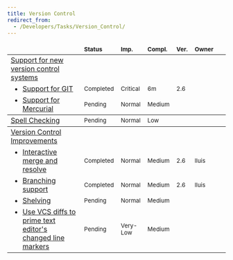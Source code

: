 ```yaml
---
title: Version Control
redirect_from:
  - /Developers/Tasks/Version_Control/
---
```


<table class="task-list" width="100%">
    <thead>
        <tr>
            <td style="padding-left: 0pt;" width="50%">  </td>
            <td valign="bottom"><span style="font-size: smaller;"><strong>Status</strong></span></td>
            <td valign="bottom"><span style="font-size: smaller;"><strong>Imp.</strong></span></td>
            <td valign="bottom"><strong><span style="font-size: smaller;">Compl.</span></strong></td>
            <td valign="bottom"><span style="font-size: smaller;"><strong>Ver.</strong></span></td>
            <td valign="bottom"><span style="font-size: smaller;"><strong>Owner</strong></span></td>
            <td valign="bottom">&nbsp;</td>
        </tr>
    </thead>
    <tbody>
        <tr>
            <td><a rel="custom nofollow" href="/archived/developers/tasks/version-control/support-for-new-version-control-systems/">Support for new version control systems</a></td>
            <td>&nbsp;</td>
            <td>&nbsp;</td>
            <td>&nbsp;</td>
            <td>&nbsp;</td>
            <td>&nbsp;</td>
            <td>&nbsp;</td>
        </tr>
        <tr>
            <td><ul style="margin: 0pt;"> <li><a rel="custom nofollow" href="/archived/developers/tasks/version-control/support-for-new-version-control-systems/">Support for GIT</a></li> </ul> </td>
            <td class="task-status-Completed"><span style="font-size: smaller;">Completed</span></td>
            <td class="task-importance-Critical"><span style="font-size: smaller;">Critical</span></td>
            <td class="task-complexity-6m"><span style="font-size: smaller;">6m</span></td>
            <td><span style="font-size: smaller;">2.6</span></td>
            <td><span style="font-size: smaller;"></span></td>
            <td></td>
        </tr>
        <tr>
            <td><ul style="margin: 0pt;"> <li><a rel="custom nofollow" href="/archived/developers/tasks/version-control/support-for-new-version-control-systems/">Support for Mercurial</a></li> </ul> </td>
            <td class="task-status-Pending"><span style="font-size: smaller;">Pending</span></td>
            <td class="task-importance-Normal"><span style="font-size: smaller;">Normal</span></td>
            <td class="task-complexity-Medium"><span style="font-size: smaller;">Medium</span></td>
            <td><span style="font-size: smaller;"></span></td>
            <td><span style="font-size: smaller;"></span></td>
            <td></td>
        </tr>
    </tbody>
    <tbody>
        <tr>
            <td><a id="_task_a_VC.SpellChecking"></a><a rel="custom nofollow" href="/archived/developers/tasks/version-control/spell-checking/">Spell Checking</a></td>
            <td class="task-status-Pending"><span style="font-size: smaller;">Pending</span></td>
            <td class="task-importance-Normal"><span style="font-size: smaller;">Normal</span></td>
            <td class="task-complexity-Low"><span style="font-size: smaller;">Low</span></td>
            <td><span style="font-size: smaller;"></span></td>
            <td><span style="font-size: smaller;"></span></td>
            <td></td>
        </tr>
    </tbody>
    <tbody>
        <tr> <td><a rel="custom nofollow" href="/archived/developers/tasks/version-control/version-control-improvements/">Version Control Improvements</a></td> <td>&nbsp;</td> <td>&nbsp;</td> <td>&nbsp;</td> <td>&nbsp;</td> <td>&nbsp;</td> <td>&nbsp;</td> </tr>
        <tr>
            <td><ul style="margin: 0pt;"> <li><a rel="custom nofollow" href="/archived/developers/tasks/version-control/version-control-improvements/">Interactive merge and resolve</a></li> </ul> </td>
            <td class="task-status-Completed"><span style="font-size: smaller;">Completed</span></td>
            <td class="task-importance-Normal"><span style="font-size: smaller;">Normal</span></td>
            <td class="task-complexity-Medium"><span style="font-size: smaller;">Medium</span></td>
            <td><span style="font-size: smaller;">2.6</span></td>
            <td><span style="font-size: smaller;">lluis</span></td>
            <td></td>
        </tr>
        <tr>
            <td><ul style="margin: 0pt;"> <li><a rel="custom nofollow" href="/archived/developers/tasks/version-control/version-control-improvements/">Branching support</a></li> </ul> </td>
            <td class="task-status-Completed"><span style="font-size: smaller;">Completed</span></td>
            <td class="task-importance-Normal"><span style="font-size: smaller;">Normal</span></td>
            <td class="task-complexity-Medium"><span style="font-size: smaller;">Medium</span></td>
            <td><span style="font-size: smaller;">2.6</span></td>
            <td><span style="font-size: smaller;">lluis</span></td>
            <td></td>
        </tr>
        <tr>
            <td><ul style="margin: 0pt;"> <li><a rel="custom nofollow" href="/archived/developers/tasks/version-control/version-control-improvements/">Shelving</a></li> </ul> </td>
            <td class="task-status-Pending"><span style="font-size: smaller;">Pending</span></td>
            <td class="task-importance-Normal"><span style="font-size: smaller;">Normal</span></td>
            <td class="task-complexity-Medium"><span style="font-size: smaller;">Medium</span></td>
            <td><span style="font-size: smaller;"></span></td>
            <td><span style="font-size: smaller;"></span></td>
            <td></td>
        </tr>
        <tr>
            <td><ul style="margin: 0pt;"> <li><a rel="custom nofollow" href="/archived/developers/tasks/version-control/version-control-improvements/">Use VCS diffs to prime text editor's changed line markers</a></li> </ul> </td>
            <td class="task-status-Pending"><span style="font-size: smaller;">Pending</span></td>
            <td class="task-importance-Very-Low"><span style="font-size: smaller;">Very-Low</span></td>
            <td class="task-complexity-Medium"><span style="font-size: smaller;">Medium</span></td>
            <td><span style="font-size: smaller;"></span></td>
            <td><span style="font-size: smaller;"></span></td>
            <td></td>
        </tr>
    </tbody>
</table>
